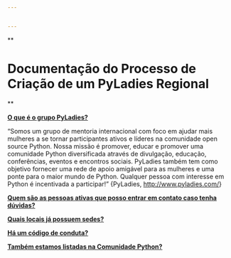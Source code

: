 ```yaml
---


---
```


<p>**</p>
<h1 id="documentação-do-processo-de-criação-de-um-pyladies-regional">Documentação do Processo de Criação de um PyLadies Regional</h1>
<p>**</p>
<p><a href="http://brasil.pyladies.com/about/"><strong>O que é o grupo PyLadies?</strong></a></p>
<p>“Somos um grupo de mentoria internacional com foco em ajudar mais mulheres a se tornar participantes ativos e líderes na comunidade open source Python. Nossa missão é promover, educar e promover uma comunidade Python diversificada através de divulgação, educação, conferências, eventos e encontros sociais.
PyLadies também tem como objetivo fornecer uma rede de apoio amigável para as mulheres e uma ponte para o maior mundo de Python. Qualquer pessoa com interesse em Python é incentivada a participar!” {PyLadies, <a href="http://www.pyladies.com/">http://www.pyladies.com/</a>}</p>
<p><strong><a href="http://brasil.pyladies.com/ladies/">Quem são as pessoas ativas que posso entrar em contato caso tenha dúvidas?</a></strong></p>
<p><strong><a href="http://brasil.pyladies.com/locations/">Quais locais já possuem sedes?</a></strong></p>
<p><strong><a href="http://www.pyladies.com/CodeOfConduct/">Há um código de conduta?</a></strong></p>
<p><strong><a href="http://python.org.br/pyladies">Também estamos listadas na Comunidade Python?</a></strong></p>


